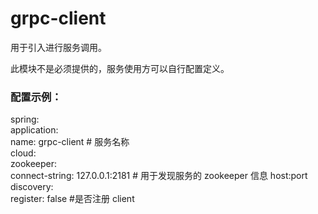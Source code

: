 # grpc-client

用于引入进行服务调用。

此模块不是必须提供的，服务使用方可以自行配置定义。

### 配置示例：

spring:  
  application:  
    name: grpc-client  # 服务名称  
  cloud:  
    zookeeper:  
      connect-string: 127.0.0.1:2181 # 用于发现服务的 zookeeper 信息 host:port  
      discovery:  
        register: false  #是否注册 client  
        

